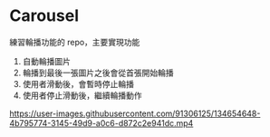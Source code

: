 # Carousel

練習輪播功能的 repo，主要實現功能

1. 自動輪播圖片
2. 輪播到最後一張圖片之後會從首張開始輪播
3. 使用者滑動後，會暫時停止輪播
4. 使用者停止滑動後，繼續輪播動作

https://user-images.githubusercontent.com/91306125/134654648-4b795774-3145-49d9-a0c6-d872c2e941dc.mp4
